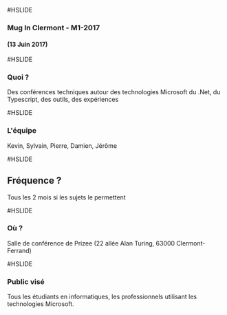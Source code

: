 #HSLIDE

### Mug In Clermont - M1-2017
#### (13 Juin 2017)

#HSLIDE
### Quoi ?
Des conférences techniques autour des technologies Microsoft
du .Net, du Typescript, des outils, des expériences

#HSLIDE
### L'équipe
Kevin, Sylvain, Pierre, Damien, Jérôme

#HSLIDE
## Fréquence ?
Tous les 2 mois si les sujets le permettent

#HSLIDE
### Où ?
Salle de conférence de Prizee (22 allée Alan Turing, 63000 Clermont-Ferrand)

#HSLIDE
### Public visé
Tous les étudiants en informatiques, les professionnels utilisant les technologies Microsoft.
